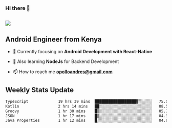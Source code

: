 ### Hi there 👋
<h2 align="left"><img src="https://readme-typing-svg.herokuapp.com?color=000000&lines=I'm+Andrew+Opollo😊;Welcome+to+my+Github😜"> </h2>

## Android Engineer from Kenya


- 🌱 Currently focusing on **Android Development with React-Native**

- 🔭 Also learning **NodeJs** for Backend Development

- 📫 How to reach me **opolloandres@gmail.com**


## Weekly Stats Update
<!--START_SECTION:waka-->

```txt
TypeScript             19 hrs 39 mins  ██████████████████▓░░░░░░   75.08 %
Kotlin                 2 hrs 14 mins   ██░░░░░░░░░░░░░░░░░░░░░░░   08.59 %
Groovy                 1 hr 30 mins    █▒░░░░░░░░░░░░░░░░░░░░░░░   05.79 %
JSON                   1 hr 17 mins    █▒░░░░░░░░░░░░░░░░░░░░░░░   04.92 %
Java Properties        1 hr 12 mins    █░░░░░░░░░░░░░░░░░░░░░░░░   04.60 %
```

<!--END_SECTION:waka-->



